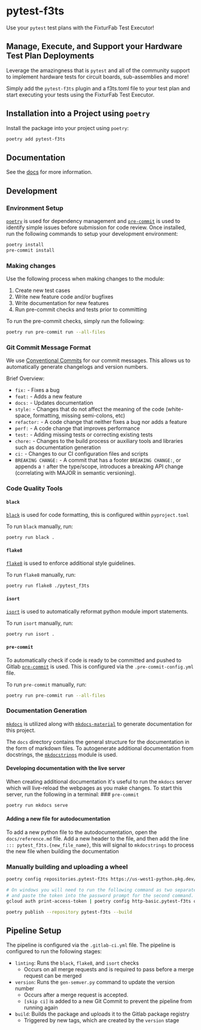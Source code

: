 # pytest-f3ts

Use your `pytest` test plans with the FixturFab Test Executor!

## Manage, Execute, and Support your Hardware Test Plan Deployments

Leverage the amazingness that is `pytest` and all of the community support to
implement hardware tests for circuit boards, sub-assemblies and more!

Simply add the `pytest-f3ts` plugin and a f3ts.toml file to your test plan and
start executing your tests using the FixturFab Test Executor.

## Installation into a Project using `poetry`

Install the package into your project using `poetry`:

```bash
poetry add pytest-f3ts
```

## Documentation

See the [docs](https://docs.fixturfab.com/pytest-f3ts/) for more information.

## Development

### Environment Setup

[`poetry`](https://python-poetry.org/) is used for dependency management and
[`pre-commit`](https://pre-commit.com/) is used to identify simple issues
before submission for code review. Once installed, run the following commands
to setup your development environment:

```bash
poetry install
pre-commit install
```

### Making changes

Use the following process when making changes to the module:

1. Create new test cases
2. Write new feature code and/or bugfixes
3. Write documentation for new features
4. Run pre-commit checks and tests prior to committing

To run the pre-commit checks, simply run the following:

```bash
poetry run pre-commit run --all-files
```

### Git Commit Message Format

We use [Conventional Commits](https://www.conventionalcommits.org/en/v1.0.0/) for our commit messages.
This allows us to automatically generate changelogs and version numbers.

Brief Overview:

* `fix:` - Fixes a bug
* `feat:` - Adds a new feature
* `docs:` - Updates documentation
* `style:` - Changes that do not affect the meaning of the code (white-space, formatting, missing semi-colons, etc)
* `refactor:` - A code change that neither fixes a bug nor adds a feature
* `perf:` - A code change that improves performance
* `test:` - Adding missing tests or correcting existing tests
* `chore:` - Changes to the build process or auxiliary tools and libraries such as documentation generation
* `ci:` - Changes to our CI configuration files and scripts
* `BREAKING CHANGE:` - A commit that has a footer `BREAKING CHANGE:`, or appends a `!` after the type/scope,
introduces a breaking API change (correlating with MAJOR in semantic versioning).

### Code Quality Tools

#### `black`

[`black`]() is used for code formatting, this is configured within `pyproject.toml`

To run `black` manually, run:

```bash
poetry run black .
```

#### `flake8`

[`flake8`](https://flake8.pycqa.org/en/latest/) is used to enforce additional
style guidelines.

To run `flake8` manually, run:

```bash
poetry run flake8 ./pytest_f3ts
```

#### `isort`

[`isort`](https://pycqa.github.io/isort/) is used to automatically reformat
python module import statements.

To run `isort` manually, run:

```bash
poetry run isort .
```


#### `pre-commit`

To automatically check if code is ready to be committed and pushed to Gitlab
[`pre-commit`](https://pre-commit.com/) is used. This is configured via the
`.pre-commit-config.yml` file.

To run `pre-commit` manually, run:

```bash
poetry run pre-commit run --all-files
```

### Documentation Generation

[`mkdocs`](https://www.mkdocs.org/) is utilized along with [`mkdocs-material`](https://github.com/squidfunk/mkdocs-material) to generate documentation for
this project.

The `docs` directory contains the general structure for the documentation in
the form of markdown files. To autogenerate additional documentation from
docstrings, the [`mkdocstrings`](https://mkdocstrings.github.io/) module is
used.

#### Developing documentation with the live server

When creating additional documentation it's useful to run the `mkdocs` server
which will live-reload the webpages as you make changes. To start this server,
run the following in a terminal: ### `pre-commit`



```bash
poetry run mkdocs serve
```

#### Adding a new file for autodocumentation

To add a new python file to the autodocumentation, open the `docs/reference.md`
file. Add a new header to the file, and then add the line
`::: pytest_f3ts.{new_file_name}`, this will signal to `mkdocstrings` to
process the new file when building the documentation


### Manually building and uploading a wheel

```bash
poetry config repositories.pytest-f3ts https://us-west1-python.pkg.dev/test-runner-404519/pytest-f3ts/

# On windows you will need to run the following command as two separate commands
# and paste the token into the password prompt for the second command.
gcloud auth print-access-token | poetry config http-basic.pytest-f3ts oauth2accesstoken

poetry publish --repository pytest-f3ts --build
```

## Pipeline Setup

The pipeline is configured via the `.gitlab-ci.yml` file. The pipeline is
configured to run the following stages:

- `linting`: Runs the `black`, `flake8`, and `isort` checks
    - Occurs on all merge requests and is required to pass before a merge
      request can be merged
- `version`: Runs the `gen-semver.py` command to update the version number
    - Occurs after a merge request is accepted.
    - `[skip ci]` is added to a new Git Commit to prevent the pipeline from
      running again
- `build`: Builds the package and uploads it to the Gitlab package registry
    - Triggered by new tags, which are created by the `version` stage
